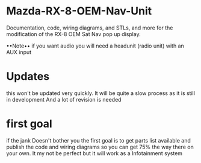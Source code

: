 # Mazda-RX-8-OEM-Nav-Unit
Documentation, code, wiring diagrams, and STLs, and more for the modification of the RX-8 OEM Sat Nav pop up display.

••Note•• if you want audio you will need a headunit (radio unit) with an AUX input

# Updates
this won't be updated very quickly. It will be quite a slow process as it is still in development And a lot of revision is needed 

# first goal
if the jank Doesn't bother you the first goal is to get parts list available and publish the code and wiring diagrams so you can get 75% the way there on your own. 
It my not be perfect but it will work as a Infotainment system 